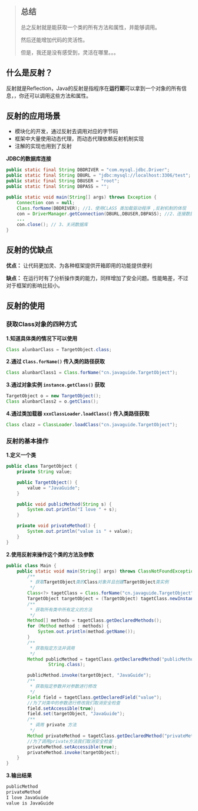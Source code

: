 > ## 总结
>
> 总之反射就是能获取一个类的所有方法和属性，并能够调用。
>
> 然后还能增加代码的灵活性。
>
> 
>
> 但是，我还是没有感受到，灵活在哪里。。。

## 什么是反射？

反射就是Reflection，Java的反射是指程序在**运行期**可以拿到一个对象的所有信息，，你还可以调用这些方法和属性。



## 反射的应用场景

- 模块化的开发，通过反射去调用对应的字节码
- 框架中大量使用动态代理，而动态代理依赖反射机制实现
- 注解的实现也用到了反射



**JDBC的数据库连接**

```java
public static final String DBDRIVER = "com.mysql.jdbc.Driver";  
public static final String DBURL = "jdbc:mysql://localhost:3306/test";  
public static final String DBUSER = "root";  
public static final String DBPASS = "";  

public static void main(String[] args) throws Exception {  
    Connection con = null;
    Class.forName(DBDRIVER); //1、使用CLASS 类加载驱动程序 ,反射机制的体现 
    con = DriverManager.getConnection(DBURL,DBUSER,DBPASS); //2、连接数据库  
    ...
    con.close(); // 3、关闭数据库  
}  
```



## 反射的优缺点

**优点：** 让代码更加灵、为各种框架提供开箱即用的功能提供便利

**缺点：** 在运行时有了分析操作类的能力，同样增加了安全问题。性能略差，不过对于框架的影响比较小。



## 反射的使用



### 获取Class对象的四种方式



**1.知道具体类的情况下可以使用**

```java
Class alunbarClass = TargetObject.class;
```



**2.通过 `Class.forName()` 传入类的路径获取**

```java
Class alunbarClass1 = Class.forName("cn.javaguide.TargetObject");
```



**3.通过对象实例 `instance.getClass()` 获取**

```java
TargetObject o = new TargetObject();
Class alunbarClass2 = o.getClass();
```



**4.通过类加载器 `xxxClassLoader.loadClass()` 传入类路径获取**

```java
Class clazz = ClassLoader.loadClass("cn.javaguide.TargetObject");
```



### 反射的基本操作



**1.定义一个类**

```java
public class TargetObject {
    private String value;

    public TargetObject() {
        value = "JavaGuide";
    }

    public void publicMethod(String s) {
        System.out.println("I love " + s);
    }

    private void privateMethod() {
        System.out.println("value is " + value);
    }
}
```



**2.使用反射来操作这个类的方法及参数**

```java
public class Main {
    public static void main(String[] args) throws ClassNotFoundException, NoSuchMethodException, IllegalAccessException, InstantiationException, InvocationTargetException, NoSuchFieldException {
        /**
         * 获取TargetObject类的Class对象并且创建TargetObject类实例
         */
        Class<?> tagetClass = Class.forName("cn.javaguide.TargetObject");
        TargetObject targetObject = (TargetObject) tagetClass.newInstance();
        /**
         * 获取所有类中所有定义的方法
         */
        Method[] methods = tagetClass.getDeclaredMethods();
        for (Method method : methods) {
            System.out.println(method.getName());
        }
        /**
         * 获取指定方法并调用
         */
        Method publicMethod = tagetClass.getDeclaredMethod("publicMethod",
                String.class);

        publicMethod.invoke(targetObject, "JavaGuide");
        /**
         * 获取指定参数并对参数进行修改
         */
        Field field = tagetClass.getDeclaredField("value");
        //为了对类中的参数进行修改我们取消安全检查
        field.setAccessible(true);
        field.set(targetObject, "JavaGuide");
        /**
         * 调用 private 方法
         */
        Method privateMethod = tagetClass.getDeclaredMethod("privateMethod");
        //为了调用private方法我们取消安全检查
        privateMethod.setAccessible(true);
        privateMethod.invoke(targetObject);
    }
}
```



**3.输出结果**

```java
publicMethod
privateMethod
I love JavaGuide
value is JavaGuide
```

